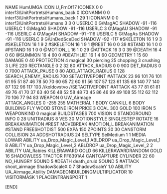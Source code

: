 NAME 			HumUMGA
ICON 			U_FrnOf17
ICONEX 0 0 interf3\UnitPortrets\Humans_back 0
ICONANM 0 0 interf3\UnitPortrets\Humans_back 1 29 1
ICONANM 0 0 interf3\UnitPortrets\Humans 3 3 0
USERLC 			0 G\MagAC SHADOW -91 -116
USERLC 			1 G\MagAG SHADOW -91 -116
USERLC 			3 G\MagAU SHADOW -91 -116
USERLC 			4 G\MagAH SHADOW -91 -116
USERLC 			5 G\MagAs SHADOW -91 -116
USERLC 			9 G\UnDedSceDed SHADOW -92 -117
#SKELETON               16 1 9 3
#SKELETON               16 1 9 2
#SKELETON               16 1 9 1
@REST      		16 0 0 39
#STAND     		16 1 0 0
#PSTAND    		16 1 0 0
@MOTION_L  		16 1 0 29
@ATTACK    		16 3 0 39
@DEATH     		16 4 0 60
@SUMMON     		16 4 60 0 
#DEATHLIE1 		16 1 4 60
GEOMETRY 		1 15 60
DAMAGE   		0 40
PROTECTION 		4 magical 30 piercing 25 chopping 3 crushing 3
LIFE     		220
RECTANGLE 		0 2 32 80
ATTACK_RADIUS 		0 0 900
DET_RADIUS 		0 0 7000
ATTACK_PAUSE 		0 80
ADD_ATTACK_RADIUS 	0 128
SEARCH_ENEMY_RADIUS 	700
SETACTIVEPOINT 		#ATTACK 23 96 101 76 101 61 95 51 87 46 78 50 70 60 65 72 60 91 56 107 57 123 61 135 68 140 77 140 87 132 96 117 103 
//koldovstvo
//SETACTIVEPOINT	#ATTACK 43 77 81 61 81 49 76 41 70 37 63 40 56 48 52 58 48 73 45 86 46 99 49 108 55 112 62 112 70 106 77 94 83 
WEAPON 			0 UW_Airmage		
ATTACK_ANGLES 	 	0 -255 255
MATHERIAL 		1 BODY
CANKILL 		6 BODY BUILDING FLY WOOD STONE IRON
PRICE 			3 COAL 300 GOLD 100 IRON 5
WEAPONKIND 		0 magical
BUILDSTAGES 		700
VISION 			0
STANDGROUND
INFO 			0 28
UNITRADIUS 		8
VES 			30
MOTIONSTYLE 		SINGLESTEP
ROTATE 			16
BREAKANIMATION 		#REST
MOVEBREAK 		#MOTION_L
BREAKANIMATION 		#STAND
FREESHOTDIST 		500
EXPA 			150
ZPOINTS	30 30
CANSTORM
COLLISION 24
ADDSHOTRADIUS 24
SELTYPE SelMedium 1 1
MEDIA LOWAIR
ABILITY ua_Drop_Magic_Level_1
ABLDROP ua_Drop_Magic_Level_1 8
ABILITY ua_Drop_Magic_Level_2
ABLDROP ua_Drop_Magic_Level_2 2
ABILITY UAI_Rabies
KILLERAWARD             GOLD 66
KILLERAWARDRANDOM       GOLD 16
SHADOWLESS
TFACTOR FF8391A4
CANTCAPTURE
CYLINDER 22 60
NO_HUNGRY
SOUND 5 #DEATH death_druid
SOUND 5 #ATTACK shoot_airmage
ShadowScaleX 0.7
ShadowScaleY 1.0
ABILITY UA_Airmage_Ability
DAMAGEONBUILDINGMULTIPLICATOR 10
VISITORMASK 1
PLACEINTRANSPORT 1

[END]
